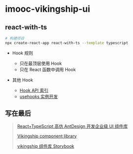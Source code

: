 # imooc-vikingship-ui

## react-with-ts

```bash
# 构建项目
npx create-react-app react-with-ts --template typescript
```

- Hook 规则

  - 只在最顶层使用 Hook
  - 只在 React 函数中调用 Hook

- 其他 Hook
  - [Hook API 索引](https://zh-hans.reactjs.org/docs/hooks-reference.html)
  - [usehooks 实例开发](https://usehooks.com/)

## 写在最后

> [React+TypeScript 高仿 AntDesign 开发企业级 UI 组件库](https://coding.imooc.com/class/428.html)
>
> [Vikingship component library](https://www.npmjs.com/package/vikingship)
>
> [vikingship 组件库 Storybook](http://vikingship.xyz/?path=/story/%E6%AC%A2%E8%BF%8E%E6%9D%A5%E5%88%B0%E8%AF%BE%E7%A8%8B--welcome)
